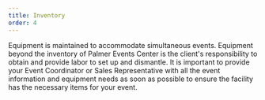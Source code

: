 ```yaml
---
title: Inventory
order: 4
---
```


Equipment is maintained to accommodate simultaneous events. Equipment beyond the inventory of Palmer Events Center is the client's responsibility to obtain and provide labor to set up and dismantle. It is important to provide your Event Coordinator or Sales Representative with all the event information and equipment needs as soon as possible to ensure the facility has the necessary items for your event.
